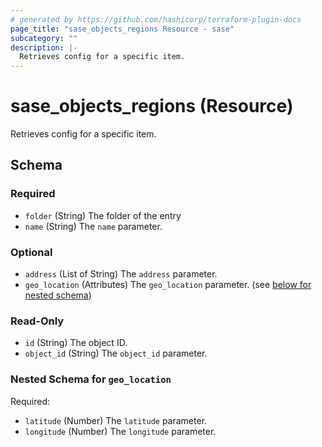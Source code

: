 ```yaml
---
# generated by https://github.com/hashicorp/terraform-plugin-docs
page_title: "sase_objects_regions Resource - sase"
subcategory: ""
description: |-
  Retrieves config for a specific item.
---
```


# sase_objects_regions (Resource)

Retrieves config for a specific item.



<!-- schema generated by tfplugindocs -->
## Schema

### Required

- `folder` (String) The folder of the entry
- `name` (String) The `name` parameter.

### Optional

- `address` (List of String) The `address` parameter.
- `geo_location` (Attributes) The `geo_location` parameter. (see [below for nested schema](#nestedatt--geo_location))

### Read-Only

- `id` (String) The object ID.
- `object_id` (String) The `object_id` parameter.

<a id="nestedatt--geo_location"></a>
### Nested Schema for `geo_location`

Required:

- `latitude` (Number) The `latitude` parameter.
- `longitude` (Number) The `longitude` parameter.


